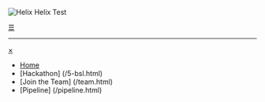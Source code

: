 ![Helix](/helix_logo.png "") Helix Test

[&#9776;](#menu)

---

[&times;](#)
- [Home](/)
- [Hackathon] (/5-bsl.html)
- [Join the Team] (/team.html)
- [Pipeline] (/pipeline.html)
